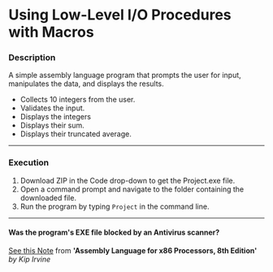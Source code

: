 # Using Low-Level I/O Procedures with Macros

### Description

A simple assembly language program that prompts the user for input, manipulates the data, and displays the results.

* Collects 10 integers from the user.
* Validates the input.
* Displays the integers
* Displays their sum.
* Displays their truncated average.

---

### Execution

1. Download ZIP in the Code drop-down to get the Project.exe file.
2. Open a command prompt and navigate to the folder containing the downloaded file.
3. Run the program by typing `Project` in the command line.

---

#### Was the program's EXE file blocked by an Antivirus scanner?
[See this Note](https://www.asmirvine.com/gettingStartedVS2019/index.htm#BlockedPrograms)
from **'Assembly Language for x86 Processors, 8th Edition'** *by Kip Irvine*
